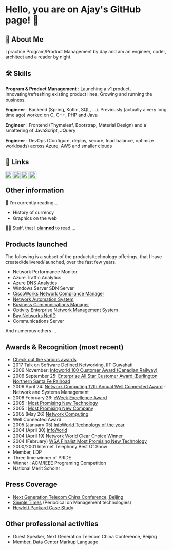 
# Hello, you are on Ajay's GitHub page! 👋


## 🚀 About Me
I practice Program/Product Management by day and am an engineer, coder, architect and a reader by night.


## 🛠 Skills
**Program & Product Management** :  Launching a v1 product,  Innovating/refreshing existing product lines, Growing and running the business.

**Engineer** : Backend (Spring, Kotlin, SQL, ...).   Previously (actually a very long time ago) worked on C, C++, PHP and Java

**Engineer** : Frontend (Thymeleaf, Bootstrap, Material Design) and a smattering of JavaScript, JQuery

**Engineer** : DevOps  (Configure, deploy, secure, load balance, optimize workloads) across Azure, AWS and smaller clouds




## 🔗 Links
[<img align="left" alt="Website" width="22px"  src="https://cdn.jsdelivr.net/npm/bootstrap-icons@1.7.2/icons/globe.svg" />][website]
[<img align="left" alt="LinkedIn" width="22px"  src="https://cdn.jsdelivr.net/npm/simple-icons@v3/icons/linkedin.svg" />][linkedin]
[<img align="left" alt="Twitter" width="22px" src="https://cdn.jsdelivr.net/npm/simple-icons@v3/icons/twitter.svg" />][twitter]
[<img align="left" alt="Awards" width="22px" src="https://cdn.jsdelivr.net/npm/bootstrap-icons@1.7.2/icons/award.svg" />][awards]
<br />

## Other information


🧠 I'm currently reading...
- History of currency
- Graphics on the web

👩‍💻 [Stuff, that I plan**ned** to read ...](https://github.com/ajaycode/interests/blob/master/interests.md)


## Products launched
The following is a subset of the products/technology offerings, that I have created/delivered/launched, over the fast few years.
- Network Performance Monitor
- Azure Traffic Analytics
- Azure DNS Analytics
- Windows Server SDN Server
- [CiscoWorks Network Compliance Manager](https://www.cisco.com/c/en/us/obsolete/cloud-systems-management/ciscoworks-network-compliance-manager.html)
- [Network Automation System](https://www.microfocus.com/en-us/products/network-automation/overview)
- [Business Communications Manager](https://support.avaya.com/products/P0862/business-communications-manager-200400-bcm-200400)
- [Optivity Enterprise Network Management System](https://www.gartner.com/en/documents/308852)
- [Bay Networks NetID](http://netaccess.ucdavis.edu/newuser.pdf)
- Communications Server

And numerous others ...




## Awards & Recognition (most recent)
- [Check out the various awards](https://www.gummadi.net/ajay_interests)
- 2017 Talk on Software Defined Networking, IIT Guwahati
- 2006 November: [Infoworld 100 Customer Award (Canadian Railway)](https://github.com/ajaycode/ajaycode/blob/master/awards/Ajay_2006_InfoWorld_100_Award.pdf)
- 2006 September 25: [Enterprise All Star Customer Award (Burlington Northern Santa Fe Railroad](https://github.com/ajaycode/ajaycode/blob/master/awards/Ajay_Network_World_2006_All_Stars.pdf)
- 2006 April 24: [Network Computing 12th Annual Well Connected Award](https://github.com/ajaycode/ajaycode/blob/master/awards/Ajay_2005_Well_Connected_Award.JPG) - Network and Systems Management
- 2006 February 26: [eWeek Excellence Award](https://github.com/ajaycode/ajaycode/blob/master/awards/Ajay_2006_eWeek_Excellence_Awards.pdf)
- 2005 : [Most Promising New Technology](https://github.com/ajaycode/ajaycode/blob/master/awards/2005_WSA_Awards.JPG)
- 2005 : [Most Promising New Company](https://github.com/ajaycode/ajaycode/blob/master/awards/2005_WSA_Awards.JPG)
- 2005 (May 26) [Network Computing](https://github.com/ajaycode/ajaycode/blob/master/awards/Ajay_Network_Computing_NAS_Scorecard.gif)
- Well Connected Award
- 2005 (January 05) [InfoWorld Technology of the year](https://github.com/ajaycode/ajaycode/blob/master/awards/InfoWorld_RN_Technology_of_year_award.pdf)
- 2004 (April 30) [InfoWorld](https://github.com/ajaycode/ajaycode/blob/master/awards/InfoWorldApril2004Award.pdf)
- 2004 (April 19) [Network World Clear Choice Winner](https://github.com/ajaycode/ajaycode/blob/master/awards/Ajay_Network_World_2004_Apr_ClearChoice.pdf)
- 2004 (February) [WSA Finalist Most Promising New Technology](https://github.com/ajaycode/ajaycode/blob/master/awards/Ajay_WSA_2004_Most_Promising_New_Tech.JPG)
- 2000/2001 Internet Telephony Best Of Show
- Member,  LDP 
- Three time winner of PRIDE
- Winner : ACM/IEEE Programing Competition
- National Merit Scholar

## Press Coverage
- [Next Generation Telecom China Conference, Beijing](https://github.com/ajaycode/ajaycode/blob/master/awards/NGT_Reference.JPG)
- [Simple Times](https://github.com/ajaycode/ajaycode/blob/master/awards/SNMP_TIMES.PDF) (Periodical on Management technologies)
- [Hewlett Packard Case Study](https://github.com/ajaycode/ajaycode/blob/master/awards/Ajay_Reference_HP.pdf)

## Other professional activities
- Guest Speaker, Next Generation Telecom China Conference, Beijing
- Member,  Data Center Markup Language

<!---
👯‍♀️ I'm looking to collaborate on...

💬 Ask me about...

📫 How to reach me...

😄 Pronouns...

⚡️ Fun fact...
-->
<!---
## Screenshots

![App Screenshot](https://via.placeholder.com/468x300?text=App+Screenshot+Here)
-->

[linkedin]: https://www.linkedin.com/in/ajaygummadi
[twitter]: https://twitter.com/ajay_innovate
[awards]: https://www.gummadi.net/ajay_interests
[website]: https://www.github.com/ajaycode/interests
